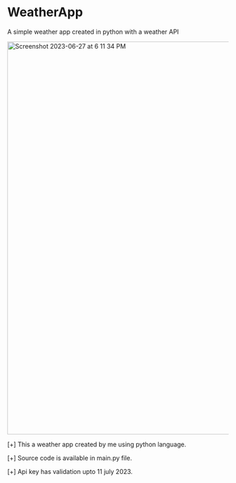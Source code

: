 # WeatherApp
A simple weather app created in python with a weather API


<img width="894" alt="Screenshot 2023-06-27 at 6 11 34 PM" src="https://github.com/sangrampukarsmtcdr/WeatherApp/assets/114391567/b38a342f-62b0-4b45-8aa2-901398f8ed6f">



[+] This a weather app created by me using python language.



[+] Source code is available in main.py file.



[+] Api key has validation upto 11 july 2023.






